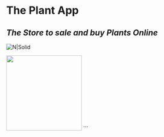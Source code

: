 # The Plant App
## _The Store to sale and buy Plants Online_

![N|Solid](https://firebasestorage.googleapis.com/v0/b/theplantapp.appspot.com/o/rosemary.png?alt=media&token=129f86c4-dc79-4dbd-b9cb-aa36aecc9be8)


<img src="https://firebasestorage.googleapis.com/v0/b/theplantapp.appspot.com/o/screen-20210911-233719%20(2).gif?alt=media&token=dabc1f5a-7258-4210-a7c1-b8ebc7a601d3" width="200px">
```
















```

